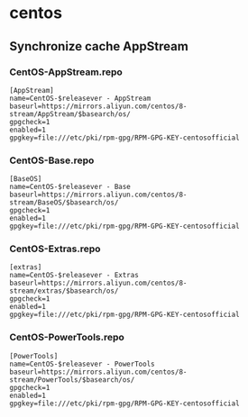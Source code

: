 # centos

## Synchronize cache AppStream

### CentOS-AppStream.repo
```
[AppStream]
name=CentOS-$releasever - AppStream
baseurl=https://mirrors.aliyun.com/centos/8-stream/AppStream/$basearch/os/
gpgcheck=1
enabled=1
gpgkey=file:///etc/pki/rpm-gpg/RPM-GPG-KEY-centosofficial
```

### CentOS-Base.repo
```
[BaseOS]
name=CentOS-$releasever - Base
baseurl=https://mirrors.aliyun.com/centos/8-stream/BaseOS/$basearch/os/
gpgcheck=1
enabled=1
gpgkey=file:///etc/pki/rpm-gpg/RPM-GPG-KEY-centosofficial
```

### CentOS-Extras.repo
```
[extras]
name=CentOS-$releasever - Extras
baseurl=https://mirrors.aliyun.com/centos/8-stream/extras/$basearch/os/
gpgcheck=1
enabled=1
gpgkey=file:///etc/pki/rpm-gpg/RPM-GPG-KEY-centosofficial
```

### CentOS-PowerTools.repo
```
[PowerTools]
name=CentOS-$releasever - PowerTools
baseurl=https://mirrors.aliyun.com/centos/8-stream/PowerTools/$basearch/os/
gpgcheck=1
enabled=1
gpgkey=file:///etc/pki/rpm-gpg/RPM-GPG-KEY-centosofficial
```
